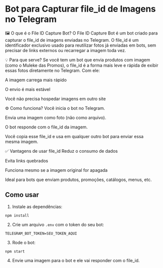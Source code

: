 # Bot para Capturar file_id de Imagens no Telegram

🖼️ O que é o File ID Capture Bot?
O File ID Capture Bot é um bot criado para capturar o file_id de imagens enviadas no Telegram. O file_id é um identificador exclusivo usado para reutilizar fotos já enviadas em bots, sem precisar de links externos ou recarregar a imagem toda vez.

💡 Para que serve?
Se você tem um bot que envia produtos com imagem (como o Muleke das Promos), o file_id é a forma mais leve e rápida de exibir essas fotos diretamente no Telegram. Com ele:

A imagem carrega mais rápido

O envio é mais estável

Você não precisa hospedar imagens em outro site

⚙️ Como funciona?
Você inicia o bot no Telegram.

Envia uma imagem como foto (não como arquivo).

O bot responde com o file_id da imagem.

Você copia esse file_id e usa em qualquer outro bot para enviar essa mesma imagem.

✅ Vantagens de usar file_id
Reduz o consumo de dados

Evita links quebrados

Funciona mesmo se a imagem original for apagada

Ideal para bots que enviam produtos, promoções, catálogos, menus, etc.

## Como usar

1. Instale as dependências:
```
npm install
```

2. Crie um arquivo `.env` com o token do seu bot:
```
TELEGRAM_BOT_TOKEN=SEU_TOKEN_AQUI
```

3. Rode o bot:
```
npm start
```

4. Envie uma imagem para o bot e ele vai responder com o file_id.
